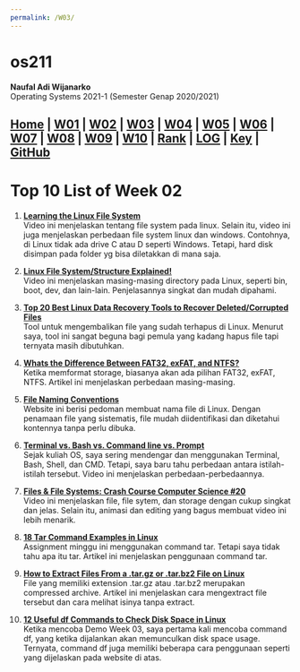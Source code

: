 ```yaml
---
permalink: /W03/
---
```

# os211

**Naufal Adi Wijanarko**<br>
Operating Systems 2021-1 (Semester Genap 2020/2021)

[Home](https://naufaladi35.github.io/os211/) |
[W01](W01/) |
[W02](W02/) |
[W03](W03/) |
[W04](W04/) |
[W05](W05/) |
[W06](W06/) |
[W07](W07/) |
[W08](W08/) |
[W09](W09/) |
[W10](W10/) |
[Rank](TXT/myrank.txt) |
[LOG](TXT/mylog.txt) |
[Key](TXT/mypubkey.txt) |
[GitHub](https://github.com/naufaladi35/os211)
---
# Top 10 List of Week 02

1. [**Learning the Linux File System**](https://www.youtube.com/watch?v=HIXzJ3Rz9po)<br>
    Video ini menjelaskan tentang file system pada linux. Selain itu, video ini juga menjelaskan perbedaan file system linux dan windows. Contohnya, di Linux tidak ada drive C atau D seperti Windows. Tetapi, hard disk disimpan pada folder yg bisa diletakkan di mana saja.

2. [**Linux File System/Structure Explained!**](https://www.youtube.com/watch?v=HbgzrKJvDRw)<br>
    Video ini menjelaskan masing-masing directory pada Linux, seperti bin, boot, dev, dan lain-lain. Penjelasannya singkat dan mudah dipahami.
    
3. [**Top 20 Best Linux Data Recovery Tools to Recover Deleted/Corrupted Files**](https://www.journaldev.com/36900/top-best-linux-data-recovery-tools)<br>
    Tool untuk mengembalikan file yang sudah terhapus di Linux. Menurut saya, tool ini sangat beguna bagi pemula yang kadang hapus file tapi ternyata masih dibutuhkan.
    
4. [**Whats the Difference Between FAT32, exFAT, and NTFS?**](https://www.howtogeek.com/235596/whats-the-difference-between-fat32-exfat-and-ntfs/)<br>
    Ketika memformat storage, biasanya akan ada pilihan FAT32, exFAT, NTFS. Artikel ini menjelaskan perbedaan masing-masing.
    
5. [**File Naming Conventions**](https://huridocs.org/resource-library/organising-a-collection-of-human-rights-information/file-naming-conventions/)<br>
    Website ini berisi pedoman membuat nama file di Linux. Dengan penamaan file yang sistematis, file mudah diidentifikasi dan diketahui kontennya tanpa perlu dibuka.
    
6. [**Terminal vs. Bash vs. Command line vs. Prompt**](https://www.youtube.com/watch?v=hMSByvFHOro)<br>
    Sejak kuliah OS, saya sering mendengar dan menggunakan Terminal, Bash, Shell, dan CMD. Tetapi, saya baru tahu perbedaan antara istilah-istilah tersebut. Video ini menjelaskan perbedaan-perbedaannya. 
    
7. [**Files & File Systems: Crash Course Computer Science #20**](https://www.youtube.com/watch?v=KN8YgJnShPM)<br>
    Video ini menjelaskan file, file sytem, dan storage dengan cukup singkat dan jelas. Selain itu, animasi dan editing yang bagus membuat video ini lebih menarik.
    
8. [**18 Tar Command Examples in Linux**](https://www.tecmint.com/18-tar-command-examples-in-linux/)<br>
    Assignment minggu ini menggunakan command tar. Tetapi saya tidak tahu apa itu tar. Artikel ini menjelaskan penggunaan command tar.
    
9. [**How to Extract Files From a .tar.gz or .tar.bz2 File on Linux**](https://www.howtogeek.com/409742/how-to-extract-files-from-a-.tar.gz-or-.tar.bz2-file-on-linux/)<br>
    File yang memiliki extension .tar.gz atau .tar.bz2 merupakan compressed archive. Artikel ini menjelaskan cara mengextract file tersebut dan cara melihat isinya tanpa extract.

10. [**12 Useful df Commands to Check Disk Space in Linux**](https://www.tecmint.com/how-to-check-disk-space-in-linux/)<br>
    Ketika mencoba Demo Week 03, saya pertama kali mencoba command df, yang ketika dijalankan akan memunculkan disk space usage. Ternyata, command df juga memiliki beberapa cara penggunaan seperti yang dijelaskan pada website di atas.
